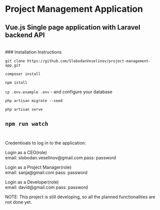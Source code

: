 # Project Management Application
## Vue.js Single page application with Laravel backend API
<br>
### Installation Instructions<br>

`git clone https://github.com/SlobodanVeselinov/project-management-app.git`
<br>

`composer install`
<br>

`npm istall`
<br>

`cp .env.example .env` - and configure your database
<br>

`php artisan migrate --seed`
<br>

`php artisan serve`
<br>

`npm run watch`
<br><br>
----------
<p>Credentioals to log in to the application:</p>
<p>
    Login as a CEO(role)<br>
    email: slobodan.veselinov@gmail.com
    pass: password
</p>

<p>
    Login as a Project Manager(role)<br>
    email: sanja@gmail.com
    pass: password
</p>

<p>
    Login as a Developer(role)<br>
    email: david@gmail.com
    pass: password
</p>

<p>NOTE: This project is still developing, so all the planned functionalities are not done yet.</p>
